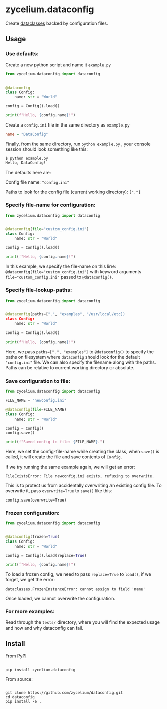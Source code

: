 # zycelium.dataconfig

Create [dataclasses](https://docs.python.org/3/library/dataclasses.html) backed by configuration files.

## Usage

### Use defaults:

Create a new python script and name it `example.py`

```python
from zycelium.dataconfig import dataconfig


@dataconfig
class Config:
    name: str = "World"

config = Config().load()

print(f"Hello, {config.name}!")
```

Create a `config.ini` file in the same directory as `example.py`

```ini
name = "DataConfig"
```

Finally, from the same directory, run `python example.py` , 
your console session should look something like this:

```console
$ python example.py
Hello, DataConfig!
```

The defaults here are:

Config file name: `"config.ini"`

Paths to look for the config file (current working directory): `["."]`

### Specify file-name for configuration:

```python
from zycelium.dataconfig import dataconfig


@dataconfig(file="custom_config.ini")
class Config:
    name: str = "World"

config = Config().load()

print(f"Hello, {config.name}!")
```

In this example, we specify the file-name on this line:
`@dataconfig(file="custom_config.ini")` with keyword arguments
`file="custom_config.ini"` passed to `@dataconfig()`.

### Specify file-lookup-paths:

```python
from zycelium.dataconfig import dataconfig


@dataconfig(paths=[".", "examples", "/usr/local/etc])
class Config:
    name: str = "World"

config = Config().load()

print(f"Hello, {config.name}!")
```

Here, we pass `paths=[".", "examples"]` to `@dataconfig()`
to specify the paths on filesystem where `dataconfig` should
look for the default `"config.ini"` file. We can also specify
the filename along with the paths. Paths can be relative 
to current working directory or absolute.

### Save configuration to file:

```python
from zycelium.dataconfig import dataconfig

FILE_NAME = "newconfig.ini"

@dataconfig(file=FILE_NAME)
class Config:
    name: str = "World"

config = Config()
config.save()

print(f"Saved config to file: {FILE_NAME}.")
```

Here, we set the config-file-name while creating the class,
when `save()` is called, it will create the file and save
contents of `Config`.

If we try running the same example again, we will get an error:

`FileExistsError: File newconfig.ini exists, refusing to overwrite.`

This is to protect us from accidentally overwriting an existing config file.
To overwrite it, pass `overwrite=True` to `save()` like this:

`config.save(overwrite=True)`

### Frozen configuration:

```python
from zycelium.dataconfig import dataconfig


@dataconfig(frozen=True)
class Config:
    name: str = "World"

config = Config().load(replace=True)

print(f"Hello, {config.name}!")
```

To load a frozen config, we need to pass `replace=True` to `load()`,
if we forget, we get the error:

`dataclasses.FrozenInstanceError: cannot assign to field 'name'`

Once loaded, we cannot overwrite the configuration.


### For more examples:

Read through the `tests/` directory, where you will find the 
expected usage and how and why dataconfig can fail.


## Install

From [PyPI](https://pypi.org/)

```console

pip install zycelium.dataconfig
```

From source:

```console

git clone https://github.com/zycelium/dataconfig.git
cd dataconfig
pip install -e .
```
